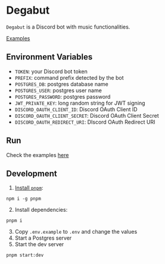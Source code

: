 # Degabut

`Degabut` is a Discord bot with music functionalities.

[Examples](https://github.com/degabut/examples)

## Environment Variables

- `TOKEN`: your Discord bot token
- `PREFIX`: command prefix detected by the bot
- `POSTGRES_DB`: postgres database name
- `POSTGRES_USER`: postgres user name
- `POSTGRES_PASSWORD`: postgres password
- `JWT_PRIVATE_KEY`: long random string for JWT signing
- `DISCORD_OAUTH_CLIENT_ID`: Discord OAuth Client ID
- `DISCORD_OAUTH_CLIENT_SECRET`: Discord OAuth Client Secret
- `DISCORD_OAUTH_REDIRECT_URI`: DIscord OAuth Redirect URI

## Run

Check the examples [here](https://github.com/degabut/examples)

## Development

1. [Install `pnpm`](https://pnpm.io/installation):
```
npm i -g pnpm
```
2. Install dependencies:
```
pnpm i
```
3. Copy `.env.example` to `.env` and change the values
4. Start a Postgres server
5. Start the dev server
```
pnpm start:dev
```
